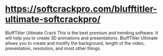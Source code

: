 # https://softcrackpro.com/blufftitler-ultimate-softcrackpro/
BluffTitler Ultimate Crack  This is the best premium and trending software. It will help you to create 3D animations and presentations. BluffTitler Ultimate allows you to create and modify the background, length of the video, presentation, resolution, and most other things. 
